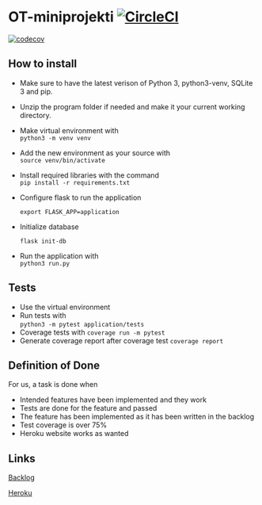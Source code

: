 # OT-miniprojekti [![CircleCI](https://circleci.com/gh/Konsulttiktukka-Consulting/OT-miniprojekti.svg?style=svg)](https://circleci.com/gh/Konsulttiktukka-Consulting/OT-miniprojekti)
[![codecov](https://codecov.io/gh/Konsulttiktukka-Consulting/OT-miniprojekti/branch/master/graph/badge.svg)](https://codecov.io/gh/Konsulttiktukka-Consulting/OT-miniprojekti)


## How to install
* Make sure to have the latest verison of Python 3, python3-venv, SQLite 3 and pip. 
* Unzip the program folder if needed and make it your current working directory.
* Make virtual environment with  
`python3 -m venv venv`  
* Add the new environment as your source with  
`source venv/bin/activate`  
* Install required libraries with the command  
`pip install -r requirements.txt`  
* Configure flask to run the application

   `export FLASK_APP=application`
* Initialize database

   `flask init-db`
* Run the application with  
`python3 run.py` 

## Tests
* Use the virtual environment  
* Run tests with  
`python3 -m pytest application/tests`
* Coverage tests with
`coverage run -m pytest`
* Generate coverage report after coverage test
`coverage report`


## Definition of Done

For us, a task is done when  
* Intended features have been implemented and they work  
* Tests are done for the feature and passed  
* The feature has been implemented as it has been written in the backlog
* Test coverage is over 75%
* Heroku website works as wanted


## Links
[Backlog](https://docs.google.com/spreadsheets/d/1Wlm32y41gkM6qK-flYYq2uv-XSGK1AAIOtu35zd_JlQ/edit?usp=sharing)

[Heroku](http://konsulttitukkaconsulting.herokuapp.com/)

